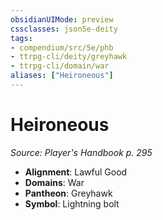 ```yaml
---
obsidianUIMode: preview
cssclasses: json5e-deity
tags:
- compendium/src/5e/phb
- ttrpg-cli/deity/greyhawk
- ttrpg-cli/domain/war
aliases: ["Heironeous"]
---
```

# Heironeous
*Source: Player's Handbook p. 295* 

- **Alignment**: Lawful Good
- **Domains**: War
- **Pantheon**: Greyhawk
- **Symbol**: Lightning bolt